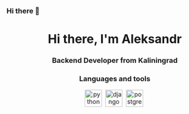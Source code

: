 ### Hi there 👋


<div id="header" align="center">
  <h1>Hi there, I'm Aleksandr</h1> 
  <h3>Backend Developer from Kaliningrad</h3>

 ### Languages and tools
  
  
<img src="https://cdn.jsdelivr.net/gh/devicons/devicon/icons/python/python-original.svg"
title="python" width="40" height="40"/>&nbsp;
<img src="https://cdn.jsdelivr.net/gh/devicons/devicon/icons/django/django-plain-wordmark.svg"
title="django" width="40" height="40"/>&nbsp;
<img src="https://cdn.jsdelivr.net/gh/devicons/devicon/icons/postgresql/postgresql-original.svg"
title="postgressql" width="40" height="40"/>&nbsp;
                   
  

          
  
<!--
**ReutAS39/ReutAS39** is a ✨ _special_ ✨ repository because its `README.md` (this file) appears on your GitHub profile.

Here are some ideas to get you started:

- 🔭 I’m currently working on ...
- 🌱 I’m currently learning ...
- 👯 I’m looking to collaborate on ...
- 🤔 I’m looking for help with ...
- 💬 Ask me about ...
- 📫 How to reach me: ...
- 😄 Pronouns: ...
- ⚡ Fun fact: ...
-->
